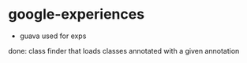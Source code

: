 # google-experiences

 * guava used for exps
 
 done: class finder that loads classes annotated with a given annotation
